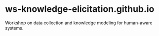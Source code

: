 # ws-knowledge-elicitation.github.io
Workshop on data collection and knowledge modeling for human-aware systems.
